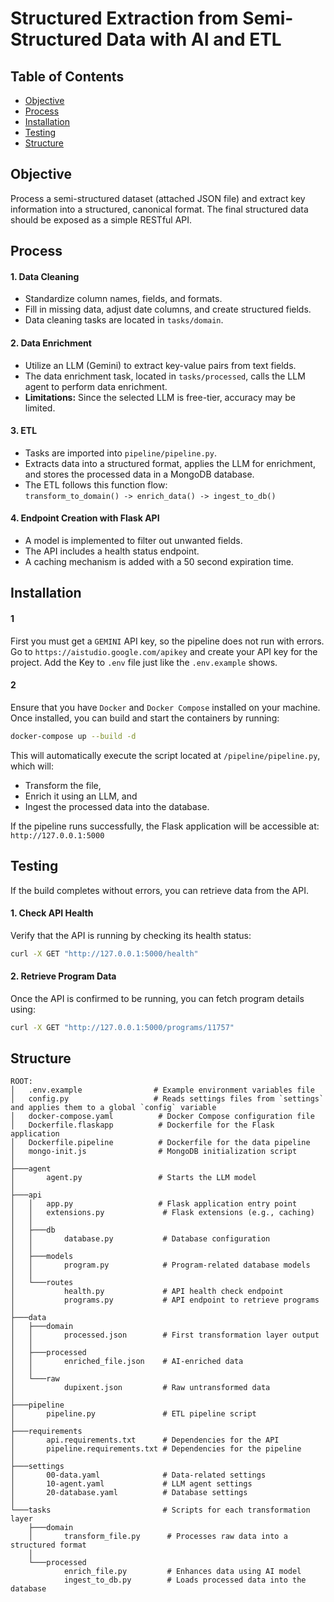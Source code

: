 # Structured Extraction from Semi-Structured Data with AI and ETL

## Table of Contents

- [Objective](#objective)
- [Process](#process)
- [Installation](#installation)
- [Testing](#testing)
- [Structure](#structure)

## Objective

Process a semi-structured dataset (attached JSON file) and extract key
information into a structured, canonical format. The final structured data should be exposed as a
simple RESTful API.

## Process

#### 1. Data Cleaning

- Standardize column names, fields, and formats.
- Fill in missing data, adjust date columns, and create structured fields.
- Data cleaning tasks are located in `tasks/domain`.

#### 2. Data Enrichment

- Utilize an LLM (Gemini) to extract key-value pairs from text fields.
- The data enrichment task, located in `tasks/processed`, calls the LLM agent to perform data enrichment.
- **Limitations:** Since the selected LLM is free-tier, accuracy may be limited.

#### 3. ETL

- Tasks are imported into `pipeline/pipeline.py`.
- Extracts data into a structured format, applies the LLM for enrichment, and stores the processed data in a MongoDB database.
- The ETL follows this function flow:  
  `transform_to_domain() -> enrich_data() -> ingest_to_db()`

#### 4. Endpoint Creation with Flask API

- A model is implemented to filter out unwanted fields.
- The API includes a health status endpoint.
- A caching mechanism is added with a 50 second expiration time.

## Installation

#### 1

First you must get a `GEMINI` API key, so the pipeline does not run with errors.
Go to `https://aistudio.google.com/apikey` and create your API key for the project.
Add the Key to `.env` file just like the `.env.example` shows.

#### 2

Ensure that you have `Docker` and `Docker Compose` installed on your machine.  
Once installed, you can build and start the containers by running:

```bash
docker-compose up --build -d
```

This will automatically execute the script located at `/pipeline/pipeline.py`, which will:

- Transform the file,
- Enrich it using an LLM, and
- Ingest the processed data into the database.

If the pipeline runs successfully, the Flask application will be accessible at:
`http://127.0.0.1:5000`

## Testing

If the build completes without errors, you can retrieve data from the API.

#### 1. Check API Health

Verify that the API is running by checking its health status:

```bash
curl -X GET "http://127.0.0.1:5000/health"
```

#### 2. Retrieve Program Data

Once the API is confirmed to be running, you can fetch program details using:

```bash
curl -X GET "http://127.0.0.1:5000/programs/11757"
```

## Structure

```
ROOT:
│   .env.example                # Example environment variables file
│   config.py                   # Reads settings files from `settings` and applies them to a global `config` variable
│   docker-compose.yaml          # Docker Compose configuration file
│   Dockerfile.flaskapp          # Dockerfile for the Flask application
│   Dockerfile.pipeline          # Dockerfile for the data pipeline
│   mongo-init.js                # MongoDB initialization script
│
├───agent
│       agent.py                 # Starts the LLM model
│
├───api
│   │   app.py                   # Flask application entry point
│   │   extensions.py             # Flask extensions (e.g., caching)
│   │
│   ├───db
│   │       database.py           # Database configuration
│   │
│   ├───models
│   │       program.py            # Program-related database models
│   │
│   └───routes
│           health.py             # API health check endpoint
│           programs.py           # API endpoint to retrieve programs
│
├───data
│   ├───domain
│   │       processed.json        # First transformation layer output
│   │
│   ├───processed
│   │       enriched_file.json    # AI-enriched data
│   │
│   └───raw
│           dupixent.json         # Raw untransformed data
│
├───pipeline
│       pipeline.py               # ETL pipeline script
│
├───requirements
│       api.requirements.txt      # Dependencies for the API
│       pipeline.requirements.txt # Dependencies for the pipeline
│
├───settings
│       00-data.yaml              # Data-related settings
│       10-agent.yaml             # LLM agent settings
│       20-database.yaml          # Database settings
│
└───tasks                         # Scripts for each transformation layer
    ├───domain
    │       transform_file.py      # Processes raw data into a structured format
    │
    └───processed
            enrich_file.py         # Enhances data using AI model
            ingest_to_db.py        # Loads processed data into the database
```
